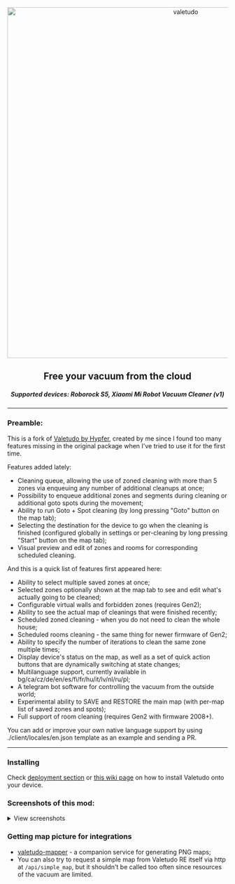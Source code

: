 <div align="center">
    <img src="https://github.com/rand256/valetudo/blob/testing/assets/logo/valetudo_logo_with_name.svg" width="800" alt="valetudo">
    <p align="center"><h2>Free your vacuum from the cloud</h2><h5>Supported devices: Roborock S5, Xiaomi Mi Robot Vacuum Cleaner (v1)</p>
</div>

----

### Preamble:

This is a fork of [Valetudo by Hypfer](https://github.com/Hypfer/Valetudo), created by me since I found too many features missing in the original package when I've tried to use it for the first time. 

Features added lately:

* Cleaning queue, allowing the use of zoned cleaning with more than 5 zones via enqueuing any number of additional cleanups at once;
* Possibility to enqueue additional zones and segments during cleaning or additional goto spots during the movement;
* Ability to run Goto + Spot cleaning (by long pressing "Goto" button on the map tab);
* Selecting the destination for the device to go when the cleaning is finished (configured globally in settings or per-cleaning by long pressing "Start" button on the map tab);
* Visual preview and edit of zones and rooms for corresponding scheduled cleaning.

And this is a quick list of features first appeared here:

* Ability to select multiple saved zones at once;
* Selected zones optionally shown at the map tab to see and edit what's actually going to be cleaned;
* Configurable virtual walls and forbidden zones (requires Gen2);
* Ability to see the actual map of cleanings that were finished recently;
* Scheduled zoned cleaning - when you do not need to clean the whole house;
* Scheduled rooms cleaning - the same thing for newer firmware of Gen2;
* Ability to specify the number of iterations to clean the same zone multiple times;
* Display device's status on the map, as well as a set of quick action buttons that are dynamically switching at state changes;
* Multilanguage support, currently available in bg/ca/cz/de/en/es/fi/fr/hu/it/lv/nl/ru/pl;
* A telegram bot software for controlling the vacuum from the outside world;
* Experimental ability to SAVE and RESTORE the main map (with per-map list of saved zones and spots);
* Full support of room cleaning (requires Gen2 with firmware 2008+).

You can add or improve your own native language support by using ./client/locales/en.json template as an example and sending a PR.

----

### Installing

Check [deployment section](/deployment) or [this wiki page](https://github.com/rand256/valetudo/wiki/Installation-process) on how to install Valetudo onto your device.

### Screenshots of this mod:

<details>
  <summary>View screenshots</summary>
  
![qscr1](https://user-images.githubusercontent.com/30267719/67139290-3bbf9a80-f257-11e9-85f1-698617d44a06.png)
![qscr2](https://user-images.githubusercontent.com/30267719/67139299-585bd280-f257-11e9-8688-7d684d90a3d5.png)
----
![qscr3](https://user-images.githubusercontent.com/30267719/67139303-67428500-f257-11e9-881e-72d71c077886.png)
![qscr4](https://user-images.githubusercontent.com/30267719/67139307-732e4700-f257-11e9-9f5a-5ba95288d82e.png)
----
![qscr5](https://user-images.githubusercontent.com/30267719/67139309-7cb7af00-f257-11e9-97e0-0d55f402022d.png)
![qscr6](https://user-images.githubusercontent.com/30267719/67139314-85a88080-f257-11e9-88cd-8d191c2193e0.png)
----
![qscr7](https://user-images.githubusercontent.com/30267719/67139321-98bb5080-f257-11e9-9060-a540ec89efa0.png)
![qscr8](https://user-images.githubusercontent.com/30267719/67139318-8f31e880-f257-11e9-9464-1c39682d6020.png)
  
</details>

### Getting map picture for integrations
* [valetudo-mapper](https://github.com/rand256/valetudo-mapper) - a companion service for generating PNG maps;
* You can also try to request a simple map from Valetudo RE itself via http at `/api/simple_map`, but it shouldn't be called too often since resources of the vacuum are limited.

